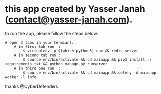 

# this app created by Yasser Janah (contact@yasser-janah.com).

to run the app, please follow the steps below:

	# open 3 tabs in your termianl:
		# in first tab run  : 
			$ virtualenv -p $(which python3) env && redis-server
		# in second tab run : 
			$ source env/bin/activate && cd mainapp && pip3 install -r requirements.txt && python manage.py runserver
		# in third one run  : 
			$ source env/bin/activate && cd mainapp && celery -A mainapp worker -l info


thanks @CyberDefenders
